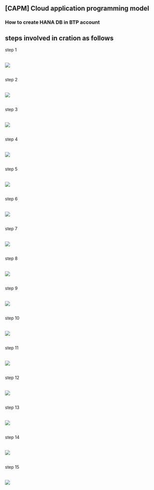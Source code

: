 ## [CAPM] Cloud application programming model

### How to create HANA DB in BTP account 

## steps involved in cration as follows


step 1
   </br>
   </br>  
    <img src="./files/HDB_1.png" >
   </br>
   </br>

step 2
   </br>
   </br>  
    <img src="./files/HDB_2.png" >
   </br>
   </br>

step 3
   </br>
   </br>  
    <img src="./files/HDB_3.png" >
   </br>
   </br>

step 4
   </br>
   </br>  
    <img src="./files/HDB_4.png" >
   </br>
   </br>

step 5
   </br>
   </br>  
    <img src="./files/HDB_5.png" >
   </br>
   </br>

step 6
   </br>
   </br>  
    <img src="./files/HDB_6.png" >
   </br>
   </br>   

step 7
   </br>
   </br>  
    <img src="./files/HDB_7.png" >
   </br>
   </br>

step 8
   </br>
   </br>  
    <img src="./files/HDB_8.png" >
   </br>
   </br>

step 9
   </br>
   </br>  
    <img src="./files/HDB_9.png" >
   </br>
   </br>

step 10
   </br>
   </br>  
    <img src="./files/HDB_10.png" >
   </br>
   </br>

step 11
   </br>
   </br>  
    <img src="./files/HDB_11.png" >
   </br>
   </br>

step 12
   </br>
   </br>  
    <img src="./files/HDB_12.png" >
   </br>
   </br>      

step 13
   </br>
   </br>  
    <img src="./files/HDB_13.png" >
   </br>
   </br>

step 14
   </br>
   </br>  
    <img src="./files/HDB_14.png" >
   </br>
   </br>   
   
step 15
   </br>
   </br>  
    <img src="./files/HDB_15.png" >
   </br>
   </br>      